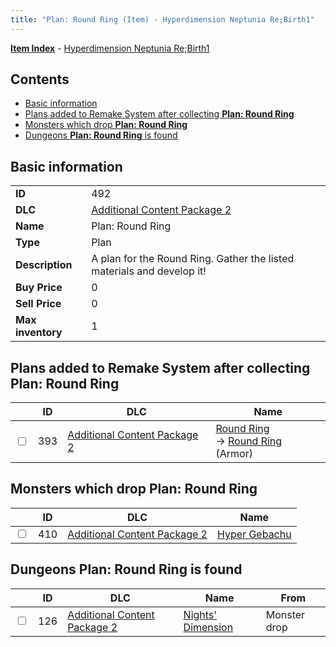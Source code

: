 ```yaml
---
title: "Plan: Round Ring (Item) - Hyperdimension Neptunia Re;Birth1"
---
```


[**Item Index**](/neptunia/rb1/item/index.html) - [Hyperdimension Neptunia Re;Birth1](/neptunia/rb1)

## Contents

- [Basic information](#basic-information)
- [Plans added to Remake System after collecting **Plan: Round Ring**](#plans-added-to-remake-system-after-collecting-plan-round-ring)
- [Monsters which drop **Plan: Round Ring**](#monsters-which-drop-plan-round-ring)
- [Dungeons **Plan: Round Ring** is found](#dungeons-plan-round-ring-is-found)

## Basic information

|   |   |
| -- | -- |
| **ID** | 492 |
| **DLC** | [Additional Content Package 2](/neptunia/rb1/dlc/11-pack2.html) |
| **Name** | Plan: Round Ring |
| **Type** | Plan |
| **Description** | A plan for the Round Ring. Gather the listed materials and develop it! |
| **Buy Price** | 0 |
| **Sell Price** | 0 |
| **Max inventory** | 1 |


## Plans added to Remake System after collecting **Plan: Round Ring**

|    | ID | DLC | Name |
| -- | -- | --- | ---- |
| <input type="checkbox" id="rb1-remake-11-393" class="trackbox" /> | 393 | [Additional Content Package 2](/neptunia/rb1/dlc/11-pack2.html) | [Round Ring](/neptunia/rb1/remake/11-393-round-ring.html)<br /> → [Round Ring](/neptunia/rb1/item/11-2562-round-ring.html) (Armor) |


## Monsters which drop **Plan: Round Ring**

|    | ID | DLC | Name |
| -- | -- | --- | ---- |
| <input type="checkbox" id="rb1-monster-11-410" class="trackbox" /> | 410 | [Additional Content Package 2](/neptunia/rb1/dlc/11-pack2.html) | [Hyper Gebachu](/neptunia/rb1/monster/11-410-hyper-gebachu.html) |


## Dungeons **Plan: Round Ring** is found

|    | ID | DLC | Name | From |
| -- | -- | --- | ---- | ---- |
| <input type="checkbox" id="rb1-dungeon-11-126" class="trackbox" /> | 126 | [Additional Content Package 2](/neptunia/rb1/dlc/11-pack2.html) | [Nights' Dimension](/neptunia/rb1/dungeon/11-126-nights-dimension.html) | Monster drop |
